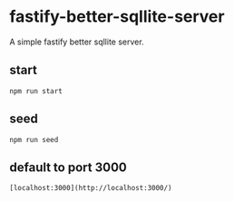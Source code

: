 # fastify-better-sqllite-server

A simple fastify better sqllite server.

## start

`npm run start`

## seed

`npm run seed`

## default to port 3000

`[localhost:3000](http://localhost:3000/)`

